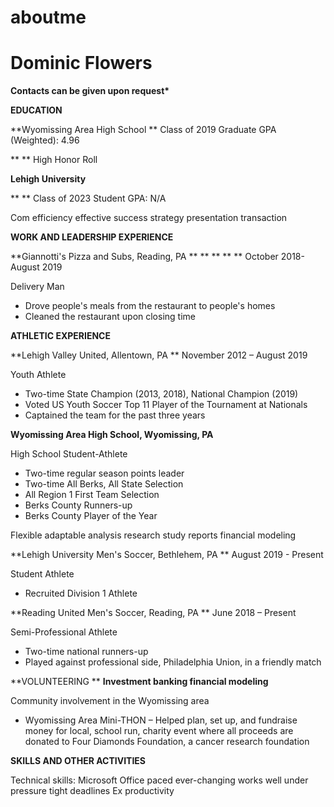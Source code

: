 # aboutme
# Dominic Flowers

**Contacts can be given upon request\***

**EDUCATION**

**Wyomissing Area High School                                               **                                                 Class of 2019 Graduate                                                                GPA (Weighted): 4.96

**       ** High Honor Roll

**Lehigh University**

**       ** Class of 2023 Student                                                                GPA: N/A

Com        efficiency        effective        success        strategy        presentation         transaction

**WORK AND LEADERSHIP EXPERIENCE**

**Giannotti&#39;s Pizza and Subs, Reading, PA               **  **                       **  **       ** October 2018- August 2019

Delivery Man

- Drove people&#39;s meals from the restaurant to people&#39;s homes
- Cleaned the restaurant upon closing time

**ATHLETIC EXPERIENCE**

**Lehigh Valley United, Allentown, PA                                                     ** November 2012 – August 2019

Youth Athlete

- Two-time State Champion (2013, 2018), National Champion (2019)
- Voted US Youth Soccer Top 11 Player of the Tournament at Nationals
- Captained the team for the past three years

**Wyomissing Area High School, Wyomissing, PA**

High School Student-Athlete

- Two-time regular season points leader
- Two-time All Berks, All State Selection
- All Region 1 First Team Selection
- Berks County Runners-up
- Berks County Player of the Year

Flexible         adaptable         analysis                research        study        reports        financial modeling

**Lehigh University Men&#39;s Soccer, Bethlehem, PA                                             ** August 2019 - Present

Student Athlete

- Recruited Division 1 Athlete

**Reading United Men&#39;s Soccer, Reading, PA                                                         ** June 2018 – Present

Semi-Professional Athlete

- Two-time national runners-up
- Played against professional side, Philadelphia Union, in a friendly match

**VOLUNTEERING      **  **Investment banking     financial modeling**

Community involvement in the Wyomissing area

- Wyomissing Area Mini-THON – Helped plan, set up, and fundraise money for local, school run, charity event where all proceeds are donated to Four Diamonds Foundation, a cancer research foundation

**SKILLS AND OTHER ACTIVITIES**

Technical skills: Microsoft Office paced         ever-changing        works well under pressure        tight deadlines Ex   productivity